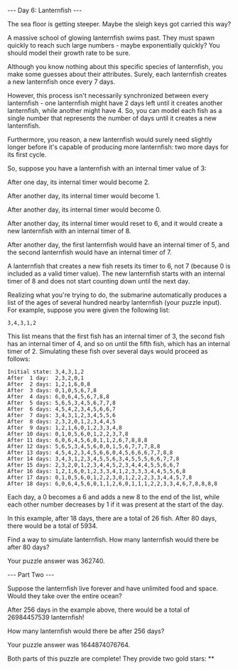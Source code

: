 --- Day 6: Lanternfish ---

The sea floor is getting steeper. Maybe the sleigh keys got carried this way?

A massive school of glowing lanternfish swims past. They must spawn quickly to
reach such large numbers - maybe exponentially quickly? You should model their
growth rate to be sure.

Although you know nothing about this specific species of lanternfish, you make
some guesses about their attributes. Surely, each lanternfish creates a new
lanternfish once every 7 days.

However, this process isn't necessarily synchronized between every lanternfish -
one lanternfish might have 2 days left until it creates another lanternfish,
while another might have 4. So, you can model each fish as a single number that
represents the number of days until it creates a new lanternfish.

Furthermore, you reason, a new lanternfish would surely need slightly longer
before it's capable of producing more lanternfish: two more days for its first
cycle.

So, suppose you have a lanternfish with an internal timer value of 3:

After one day, its internal timer would become 2.

After another day, its internal timer would become 1.

After another day, its internal timer would become 0.

After another day, its internal timer would reset to 6, and it would create a
new lanternfish with an internal timer of 8.

After another day, the first lanternfish would have an internal timer of 5, and
the second lanternfish would have an internal timer of 7.

A lanternfish that creates a new fish resets its timer to 6, not 7 (because 0 is
included as a valid timer value). The new lanternfish starts with an internal
timer of 8 and does not start counting down until the next day.

Realizing what you're trying to do, the submarine automatically produces a list
of the ages of several hundred nearby lanternfish (your puzzle input). For
example, suppose you were given the following list:

    3,4,3,1,2

This list means that the first fish has an internal timer of 3, the second fish
has an internal timer of 4, and so on until the fifth fish, which has an
internal timer of 2. Simulating these fish over several days would proceed as
follows:

    Initial state: 3,4,3,1,2
    After  1 day:  2,3,2,0,1
    After  2 days: 1,2,1,6,0,8
    After  3 days: 0,1,0,5,6,7,8
    After  4 days: 6,0,6,4,5,6,7,8,8
    After  5 days: 5,6,5,3,4,5,6,7,7,8
    After  6 days: 4,5,4,2,3,4,5,6,6,7
    After  7 days: 3,4,3,1,2,3,4,5,5,6
    After  8 days: 2,3,2,0,1,2,3,4,4,5
    After  9 days: 1,2,1,6,0,1,2,3,3,4,8
    After 10 days: 0,1,0,5,6,0,1,2,2,3,7,8
    After 11 days: 6,0,6,4,5,6,0,1,1,2,6,7,8,8,8
    After 12 days: 5,6,5,3,4,5,6,0,0,1,5,6,7,7,7,8,8
    After 13 days: 4,5,4,2,3,4,5,6,6,0,4,5,6,6,6,7,7,8,8
    After 14 days: 3,4,3,1,2,3,4,5,5,6,3,4,5,5,5,6,6,7,7,8
    After 15 days: 2,3,2,0,1,2,3,4,4,5,2,3,4,4,4,5,5,6,6,7
    After 16 days: 1,2,1,6,0,1,2,3,3,4,1,2,3,3,3,4,4,5,5,6,8
    After 17 days: 0,1,0,5,6,0,1,2,2,3,0,1,2,2,2,3,3,4,4,5,7,8
    After 18 days: 6,0,6,4,5,6,0,1,1,2,6,0,1,1,1,2,2,3,3,4,6,7,8,8,8,8

Each day, a 0 becomes a 6 and adds a new 8 to the end of the list, while each
other number decreases by 1 if it was present at the start of the day.

In this example, after 18 days, there are a total of 26 fish. After 80 days,
there would be a total of 5934.

Find a way to simulate lanternfish. How many lanternfish would there be after 80
days?

Your puzzle answer was 362740.

--- Part Two ---

Suppose the lanternfish live forever and have unlimited food and space. Would
they take over the entire ocean?

After 256 days in the example above, there would be a total of 26984457539
lanternfish!

How many lanternfish would there be after 256 days?

Your puzzle answer was 1644874076764.

Both parts of this puzzle are complete! They provide two gold stars: **
